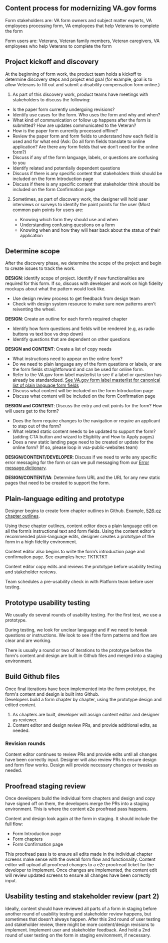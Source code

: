 
## Content process for modernizing VA.gov forms

Form stakeholders are: VA form owners and subject matter experts, VA employees processing form, VA employees that help Veterans to complete the form <br>

Form users are:  Veterans, Veteran family members, Veteran caregivers, VA employees who help Veterans to complete the form

## Project kickoff and discovery

At the beginning of form work, the product team holds a kickoff to determine discovery steps and project end goal (for example, goal is to allow Veterans to fill out and submit a disability compensation form online.) 

1. As part of this discovery work, product teams have meetings with stakeholders to discuss the following: 
- Is the paper form currently undergoing revisions? 
- Identify use cases for the form. Who uses the form and why and when? 
- What kind of communication or follow up happens after the form is submitted? How are updates communicated to the Veteran? 
- How is the paper form currently processed offline? 
- Review the paper form and form fields to understand how each field is used and for what end 
(Ask: Do all form fields translate to online application? Are there any form fields that we don’t need for the online form?)
- Discuss if any of the form language, labels, or questions are confusing to you
- Identify related and potentially dependent questions
- Discuss if there is any specific content that stakeholders think should be included on the form Introduction page
- Discuss if there is any specific content that stakeholder think should be included on the form Confirmation page

2. Sometimes, as part of discovery work, the designer will hold user interviews or surveys to identify the paint points for the user (Most common pain points for users are:

	- Knowing which form they should use and when
	- Understanding confusing questions on a form 
	- Knowing when and how they will hear back about the status of their application 

## Determine scope

After the discovery phase, we determine the scope of the project and begin to create issues to track the work.

**DESIGN**: identify scope of project. Identify if new functionalities are required for this form. If so, discuss with developer and work on high fidelity mockups about what the pattern would look like.  

- Use design review process to get feedback from design team
- Check with design system resource to make sure new patterns aren't reiventing the wheel. 
	

**DESIGN**: 
Create an outline for each form’s required chapter

- Identify how form questions and fields will be rendered (e.g, as radio buttons vs text box vs drop down)
- Identify questions that are dependent on other questions 

	 
**DESIGN and CONTENT**: 
Create a list of copy needs 

- What instructions need to appear on the online form? 
- Do we need to plain language any of the form questions or labels, or are the form fields straightforward and can be used for online form. 
- Refer to the VA.gov form label masterlist to see if a label or question has already be standardized. 
[See VA.gov form label masterlist for canonical list of plain language form fields](https://github.com/department-of-veterans-affairs/va.gov-team/blob/master/platform/content/VA.gov-form-labels.md) 
- Discuss what content will be included on the form Introduction page
- Discuss what content will be included on the form Confirmation page

**DESIGN and CONTENT**: Discuss the entry and exit points for the form? How will users get to the form?

- Does the form require changes to the navigation or require an applicant to step out of the form? 
- What related static content needs to be updated to support the form? (adding CTA button and wizard to Eligiblity and How to Apply pages)
- Does a new static landing page need to be created or update for the online form? (If so, please loop in vsa-public-websites team)
	
**DESIGN/CONTENT/DEVELOPER**: 
Discuss if we need to write any specific error messaging for the form or can we pull messaging from our [Error message dictionary](https://design.va.gov/patterns/messaging-dictionary).

**DESIGN/CONTENT/IA**: 
Determine form URL and the URL for any new static pages that need to be created to support the form.  

## Plain-language editing and prototype

Designer begins to create form chapter outlines in Github. Example, [526-ez chapter outlines](https://github.com/department-of-veterans-affairs/va.gov-team/tree/master/products/disability/526ez/design/all-claims/chapter-outlines).

Using these chapter outlines, content editor does a plain language edit on all the form’s instructional text and form fields. Using the content editor's recommended plain-language edits, designer creates a prototype of the form in a high fidelity environment. 

Content editor also begins to write the form’s introduction page and confirmation page. See examples here: TKTKTKT 

Content editor copy edits and reviews the prototype before usability testing and stakeholder reviews. 

Team schedules a pre-usability check in with Platform team before user testing. 


## Prototype usability testing

We usually do several rounds of usability testing. For the first test, we use a prototype. 

During testing, we look for unclear language and if we need to tweak questions or instructions. 
We look to see if the form patterns and flow are clear and are working.
 
There is usually a round or two of iterations to the prototype before the form's content and design are built in Github files and merged into a staging environment. 


## Build Github files

Once final iterations have been implemented into the form prototype, the form's content and design is built into Github.  
Developers build a form chapter by chapter, using the prototype design and edited content.

1. As chapters are built, developer will assign content editor and designer as reviewer. 
2. Content editor and design review PRs, and provide additional edits, as needed. 

### Revision rounds

Content editor continues to review PRs and provide edits until all changes have been correctly input. 
Designer will also review PRs to ensure design and form flow works. Design will provide necessary changes or tweaks as needed. 

## Proofread staging review

Once developers build the individual form chapters and design and copy have signed off on them, the developers merge the PRs into a staging environment. This is where the content e2e proofread pass happens. 

Content and design look again at the form in staging. It should include the full flow:

- Form Introduction page
- Form chapters
- Form Confirmation page

This proofread pass is to ensure all edits made in the individual chapter screens make sense with the overall form flow and functionality.
Content editor will upload all proofread changes to a e2e proofread ticket for the developer to implement. 
Once changes are implemented, the content edit will review updated screens to ensure all changes have been correctly input. 


## Usability testing and stakeholder review (part 2)

Ideally, content should have reviewed all parts of a form in staging before another round of usability testing and stakeholder review happens, but sometimes that doesn’t always happen. 
After this 2nd round of user testing and stakeholder review, there might be more content/design revisions to implement. 
Implement user and stakeholder feedback. And hold a 2nd round of user testing on the form in staging environment, if necessary. 


